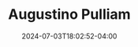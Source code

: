 ---
title: Augustino Pulliam
date: 2024-07-03T18:02:52-04:00
featured_image: Augustino-Pulliam.webp
featured_image_attr: 
featured_image_attr_link: 
featured_image_alt: Headshot of Augustino Pulliam
featured_image_caption: Headshot of Augustino Pulliam
Socials:
  Facebook: 
  Twitter: 
  Instagram: 
  LinkedIn: 
  IBDB: 
  IMDb:
  Website: https://resumes.breakdownexpress.com/1052322-2964242?email=afbe202a-ae72-40e7-85c8-e81acc593abb
---